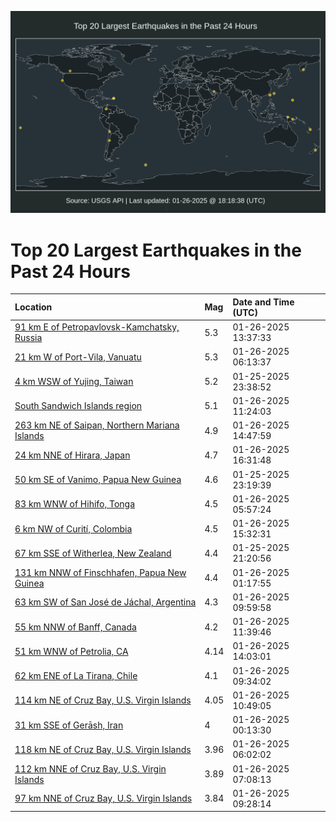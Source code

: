 ![Map](./map.png)

# Top 20 Largest Earthquakes in the Past 24 Hours

| Location | Mag | Date and Time (UTC) |
|:---|:---|:---|
| [91 km E of Petropavlovsk-Kamchatsky, Russia](https://earthquake.usgs.gov/earthquakes/eventpage/us6000pmfn) | 5.3 | 01-26-2025 13:37:33 |
| [21 km W of Port-Vila, Vanuatu](https://earthquake.usgs.gov/earthquakes/eventpage/us6000pme3) | 5.3 | 01-26-2025 06:13:37 |
| [4 km WSW of Yujing, Taiwan](https://earthquake.usgs.gov/earthquakes/eventpage/us6000pmct) | 5.2 | 01-25-2025 23:38:52 |
| [South Sandwich Islands region](https://earthquake.usgs.gov/earthquakes/eventpage/us6000pmf5) | 5.1 | 01-26-2025 11:24:03 |
| [263 km NE of Saipan, Northern Mariana Islands](https://earthquake.usgs.gov/earthquakes/eventpage/us6000pmft) | 4.9 | 01-26-2025 14:47:59 |
| [24 km NNE of Hirara, Japan](https://earthquake.usgs.gov/earthquakes/eventpage/us6000pmg4) | 4.7 | 01-26-2025 16:31:48 |
| [50 km SE of Vanimo, Papua New Guinea](https://earthquake.usgs.gov/earthquakes/eventpage/us6000pmcm) | 4.6 | 01-25-2025 23:19:39 |
| [83 km WNW of Hihifo, Tonga](https://earthquake.usgs.gov/earthquakes/eventpage/us6000pme2) | 4.5 | 01-26-2025 05:57:24 |
| [6 km NW of Curití, Colombia](https://earthquake.usgs.gov/earthquakes/eventpage/us6000pmg0) | 4.5 | 01-26-2025 15:32:31 |
| [67 km SSE of Witherlea, New Zealand](https://earthquake.usgs.gov/earthquakes/eventpage/us6000pmc8) | 4.4 | 01-25-2025 21:20:56 |
| [131 km NNW of Finschhafen, Papua New Guinea](https://earthquake.usgs.gov/earthquakes/eventpage/us6000pmd2) | 4.4 | 01-26-2025 01:17:55 |
| [63 km SW of San José de Jáchal, Argentina](https://earthquake.usgs.gov/earthquakes/eventpage/us6000pmew) | 4.3 | 01-26-2025 09:59:58 |
| [55 km NNW of Banff, Canada](https://earthquake.usgs.gov/earthquakes/eventpage/us6000pmf8) | 4.2 | 01-26-2025 11:39:46 |
| [51 km WNW of Petrolia, CA](https://earthquake.usgs.gov/earthquakes/eventpage/nc75123321) | 4.14 | 01-26-2025 14:03:01 |
| [62 km ENE of La Tirana, Chile](https://earthquake.usgs.gov/earthquakes/eventpage/us6000pmeu) | 4.1 | 01-26-2025 09:34:02 |
| [114 km NE of Cruz Bay, U.S. Virgin Islands](https://earthquake.usgs.gov/earthquakes/eventpage/pr2025026005) | 4.05 | 01-26-2025 10:49:05 |
| [31 km SSE of Gerāsh, Iran](https://earthquake.usgs.gov/earthquakes/eventpage/us6000pmcx) | 4 | 01-26-2025 00:13:30 |
| [118 km NE of Cruz Bay, U.S. Virgin Islands](https://earthquake.usgs.gov/earthquakes/eventpage/pr2025026000) | 3.96 | 01-26-2025 06:02:02 |
| [112 km NNE of Cruz Bay, U.S. Virgin Islands](https://earthquake.usgs.gov/earthquakes/eventpage/pr2025026001) | 3.89 | 01-26-2025 07:08:13 |
| [97 km NNE of Cruz Bay, U.S. Virgin Islands](https://earthquake.usgs.gov/earthquakes/eventpage/pr2025026003) | 3.84 | 01-26-2025 09:28:14 |
